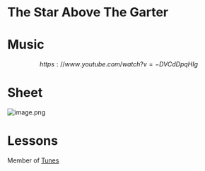 # The Star Above The Garter   
# Music   

$$
https://www.youtube.com/watch?v=-DVCdDpqHIg
$$
# Sheet   
![image.png](files/image_1f.png)    
# Lessons   
   
Member of [Tunes](tunes.md)    
